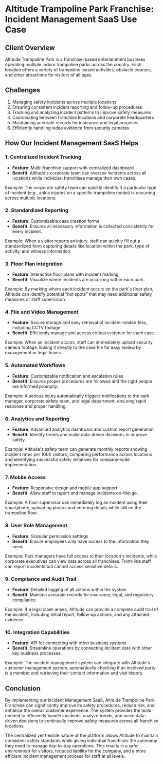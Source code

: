 # Altitude Trampoline Park Franchise: Incident Management SaaS Use Case

## Client Overview

Altitude Trampoline Park is a franchise-based entertainment business operating multiple indoor trampoline parks across the country. Each location offers a variety of trampoline-based activities, obstacle courses, and other attractions for visitors of all ages.

## Challenges

1. Managing safety incidents across multiple locations
2. Ensuring consistent incident reporting and follow-up procedures
3. Tracking and analyzing incident patterns to improve safety measures
4. Coordinating between franchise locations and corporate headquarters
5. Maintaining accurate records for insurance and legal purposes
6. Efficiently handling video evidence from security cameras

## How Our Incident Management SaaS Helps

### 1. Centralized Incident Tracking

- **Feature**: Multi-franchise support with centralized dashboard
- **Benefit**: Altitude's corporate team can oversee incidents across all locations while individual franchises manage their own cases.

Example: The corporate safety team can quickly identify if a particular type of incident (e.g., ankle injuries on a specific trampoline model) is occurring across multiple locations.

### 2. Standardized Reporting

- **Feature**: Customizable case creation forms
- **Benefit**: Ensures all necessary information is collected consistently for every incident.

Example: When a visitor reports an injury, staff can quickly fill out a standardized form capturing details like location within the park, type of activity, and witness information.

### 3. Floor Plan Integration

- **Feature**: Interactive floor plans with incident marking
- **Benefit**: Visualize where incidents are occurring within each park.

Example: By marking where each incident occurs on the park's floor plan, Altitude can identify potential "hot spots" that may need additional safety measures or staff supervision.

### 4. File and Video Management

- **Feature**: Secure storage and easy retrieval of incident-related files, including CCTV footage
- **Benefit**: Efficiently manage and access critical evidence for each case.

Example: When an incident occurs, staff can immediately upload security camera footage, linking it directly to the case file for easy review by management or legal teams.

### 5. Automated Workflows

- **Feature**: Customizable notification and escalation rules
- **Benefit**: Ensures proper procedures are followed and the right people are informed promptly.

Example: A serious injury automatically triggers notifications to the park manager, corporate safety team, and legal department, ensuring rapid response and proper handling.

### 6. Analytics and Reporting

- **Feature**: Advanced analytics dashboard and custom report generation
- **Benefit**: Identify trends and make data-driven decisions to improve safety.

Example: Altitude's safety team can generate monthly reports showing incident rates per 1000 visitors, comparing performance across locations and identifying successful safety initiatives for company-wide implementation.

### 7. Mobile Access

- **Feature**: Responsive design and mobile app support
- **Benefit**: Allow staff to report and manage incidents on-the-go.

Example: A floor supervisor can immediately log an incident using their smartphone, uploading photos and entering details while still on the trampoline floor.

### 8. User Role Management

- **Feature**: Granular permission settings
- **Benefit**: Ensure employees only have access to the information they need.

Example: Park managers have full access to their location's incidents, while corporate executives can view data across all franchises. Front-line staff can report incidents but cannot access sensitive details.

### 9. Compliance and Audit Trail

- **Feature**: Detailed logging of all actions within the system
- **Benefit**: Maintain accurate records for insurance, legal, and regulatory compliance.

Example: If a legal claim arises, Altitude can provide a complete audit trail of the incident, including initial report, follow-up actions, and any attached evidence.

### 10. Integration Capabilities

- **Feature**: API for connecting with other business systems
- **Benefit**: Streamline operations by connecting incident data with other key business processes.

Example: The incident management system can integrate with Altitude's customer management system, automatically checking if an involved party is a member and retrieving their contact information and visit history.

## Conclusion

By implementing our Incident Management SaaS, Altitude Trampoline Park Franchise can significantly improve its safety procedures, reduce risk, and enhance the overall customer experience. The system provides the tools needed to efficiently handle incidents, analyze trends, and make data-driven decisions to continually improve safety measures across all franchise locations.

The centralized yet flexible nature of the platform allows Altitude to maintain consistent safety standards while giving individual franchises the autonomy they need to manage day-to-day operations. This results in a safer environment for visitors, reduced liability for the company, and a more efficient incident management process for staff at all levels.